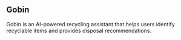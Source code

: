 ## Gobin

Gobin is an AI-powered recycling assistant that helps users identify recyclable items and provides disposal recommendations.